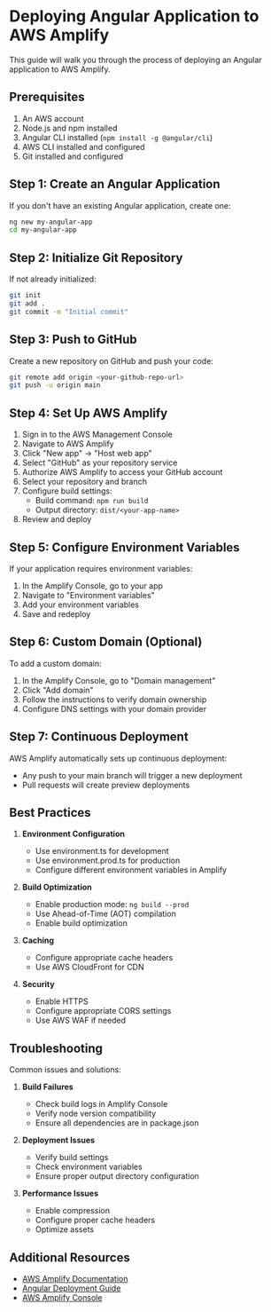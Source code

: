 # Deploying Angular Application to AWS Amplify

This guide will walk you through the process of deploying an Angular application to AWS Amplify.

## Prerequisites

1. An AWS account
2. Node.js and npm installed
3. Angular CLI installed (`npm install -g @angular/cli`)
4. AWS CLI installed and configured
5. Git installed and configured

## Step 1: Create an Angular Application

If you don't have an existing Angular application, create one:

```bash
ng new my-angular-app
cd my-angular-app
```

## Step 2: Initialize Git Repository

If not already initialized:

```bash
git init
git add .
git commit -m "Initial commit"
```

## Step 3: Push to GitHub

Create a new repository on GitHub and push your code:

```bash
git remote add origin <your-github-repo-url>
git push -u origin main
```

## Step 4: Set Up AWS Amplify

1. Sign in to the AWS Management Console
2. Navigate to AWS Amplify
3. Click "New app" → "Host web app"
4. Select "GitHub" as your repository service
5. Authorize AWS Amplify to access your GitHub account
6. Select your repository and branch
7. Configure build settings:
   - Build command: `npm run build`
   - Output directory: `dist/<your-app-name>`
8. Review and deploy

## Step 5: Configure Environment Variables

If your application requires environment variables:

1. In the Amplify Console, go to your app
2. Navigate to "Environment variables"
3. Add your environment variables
4. Save and redeploy

## Step 6: Custom Domain (Optional)

To add a custom domain:

1. In the Amplify Console, go to "Domain management"
2. Click "Add domain"
3. Follow the instructions to verify domain ownership
4. Configure DNS settings with your domain provider

## Step 7: Continuous Deployment

AWS Amplify automatically sets up continuous deployment:
- Any push to your main branch will trigger a new deployment
- Pull requests will create preview deployments

## Best Practices

1. **Environment Configuration**
   - Use environment.ts for development
   - Use environment.prod.ts for production
   - Configure different environment variables in Amplify

2. **Build Optimization**
   - Enable production mode: `ng build --prod`
   - Use Ahead-of-Time (AOT) compilation
   - Enable build optimization

3. **Caching**
   - Configure appropriate cache headers
   - Use AWS CloudFront for CDN

4. **Security**
   - Enable HTTPS
   - Configure appropriate CORS settings
   - Use AWS WAF if needed

## Troubleshooting

Common issues and solutions:

1. **Build Failures**
   - Check build logs in Amplify Console
   - Verify node version compatibility
   - Ensure all dependencies are in package.json

2. **Deployment Issues**
   - Verify build settings
   - Check environment variables
   - Ensure proper output directory configuration

3. **Performance Issues**
   - Enable compression
   - Configure proper cache headers
   - Optimize assets

## Additional Resources

- [AWS Amplify Documentation](https://docs.aws.amazon.com/amplify/)
- [Angular Deployment Guide](https://angular.io/guide/deployment)
- [AWS Amplify Console](https://console.aws.amazon.com/amplify/home)
